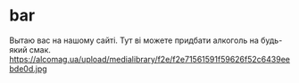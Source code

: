 # bar
Вытаю вас на нашому сайті. Тут ві можете придбати алкоголь на будь-який смак.
https://alcomag.ua/upload/medialibrary/f2e/f2e71561591f59626f52c6439eebde0d.jpg
